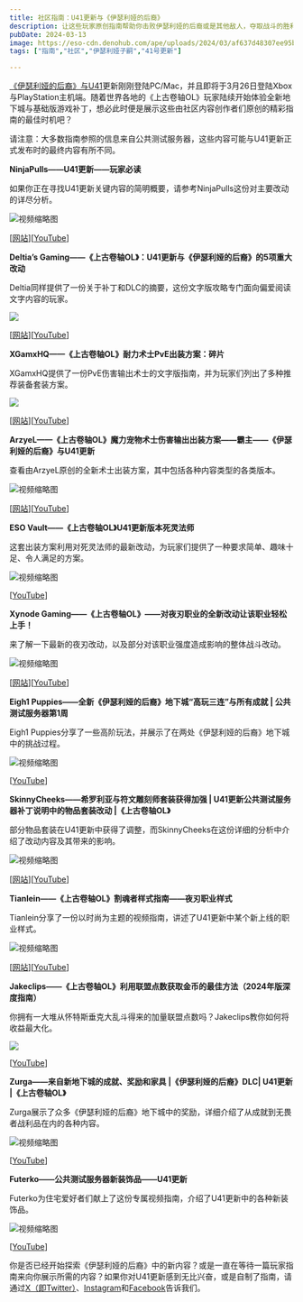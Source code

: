 ```yaml
---
title: 社区指南：U41更新与《伊瑟利娅的后裔》
description: 让这些玩家原创指南帮助你击败伊瑟利娅的后裔或是其他敌人，夺取战斗的胜利。
pubDate: 2024-03-13
image: https://eso-cdn.denohub.com/ape/uploads/2024/03/af637d48307ee95b0c9c740f314ab3c1116029.jpg
tags: ["指南","社区","伊瑟利娅子嗣","41号更新"]

---
```


[《伊瑟利娅的后裔》与U41](/news/post/65641)更新刚刚登陆PC/Mac，并且即将于3月26日登陆Xbox与PlayStation主机端。随着世界各地的《上古卷轴OL》玩家陆续开始体验全新地下城与基础版游戏补丁，想必此时便是展示这些由社区内容创作者们原创的精彩指南的最佳时机吧？

请注意：大多数指南参照的信息来自公共测试服务器，这些内容可能与U41更新正式发布时的最终内容有所不同。

**NinjaPulls——U41更新——玩家必读**

如果你正在寻找U41更新关键内容的简明概要，请参考NinjaPulls这份对主要改动的详尽分析。

![视频缩略图](https://i.ytimg.com/vi/XWnQ90l0szA/maxresdefault.jpg)

\[[网站](https://www.ninja-pulls.com/)]\[[YouTube](https://www.youtube.com/@NinjaPulls)]

**Deltia’s Gaming——《上古卷轴OL》：U41更新与《伊瑟利娅的后裔》的5项重大改动**

Deltia同样提供了一份关于补丁和DLC的摘要，这份文字版攻略专门面向偏爱阅读文字内容的玩家。

[![](https://eso-cdn.denohub.com/ape/uploads/2024/03/b66513996a4c35b63dc0dbc606cffe4c.jpg)](https://deltiasgaming.com/eso-5-biggest-changes-coming-to-update-41-scions-of-ithelia/)

\[[网站](https://deltiasgaming.com/)]\[[YouTube](https://www.youtube.com/@Deltiasgaming)]

**XGamxHQ——《上古卷轴OL》耐力术士PvE出装方案：碎片**

XGamxHQ提供了一份PvE伤害输出术士的文字版指南，并为玩家们列出了多种推荐装备套装方案。

[![](https://eso-cdn.denohub.com/ape/uploads/2024/03/b75d67ebdf3b32200ccdc8a14ef0f92f.png)](https://xgamxhq.com/eso-stamina-sorcerer-build-pve/)

\[[网站](https://xgamxhq.com/)]\[[YouTube](https://www.youtube.com/@xGamxHQ)]

**ArzyeL——《上古卷轴OL》魔力宠物术士伤害输出出装方案——霸主——《伊瑟利娅的后裔》与U41更新**

查看由ArzyeL原创的全新术士出装方案，其中包括各种内容类型的各类版本。

![视频缩略图](https://i.ytimg.com/vi/Gwo4Oii60V4/maxresdefault.jpg)

\[[网站](https://arzyelbuilds.com/)]\[[YouTube](https://www.youtube.com/watch?v=Gwo4Oii60V4)]

**ESO Vault——《上古卷轴OL》U41更新版本死灵法师**

这套出装方案利用对死灵法师的最新改动，为玩家们提供了一种要求简单、趣味十足、令人满足的方案。

![视频缩略图](https://i.ytimg.com/vi/J_2jdPKgpCY/maxresdefault.jpg)

\[[YouTube](https://www.youtube.com/@esovault270)]

**Xynode Gaming——《上古卷轴OL》——对夜刃职业的全新改动让该职业轻松上手！**

来了解一下最新的夜刃改动，以及部分对该职业强度造成影响的整体战斗改动。

![视频缩略图](https://i.ytimg.com/vi/nI4NrCKaEuw/maxresdefault.jpg)

\[[网站](https://xynodegaming.com/)]\[[YouTube](https://www.youtube.com/@xynodegaming)]

**Eigh1 Puppies——全新《伊瑟利娅的后裔》地下城“高玩三连”与所有成就 | 公共测试服务器第1周**

Eigh1 Puppies分享了一些高阶玩法，并展示了在两处《伊瑟利娅的后裔》地下城中的挑战过程。

![视频缩略图](https://i.ytimg.com/vi/PtCs2GIKBPc/maxresdefault.jpg)

\[[YouTube](https://www.youtube.com/@eigh1puppies)]

**SkinnyCheeks——希罗利亚与符文雕刻师套装获得加强 | U41更新公共测试服务器补丁说明中的物品套装改动 |《上古卷轴OL》**

部分物品套装在U41更新中获得了调整，而SkinnyCheeks在这份详细的分析中介绍了改动内容及其带来的影响。

![视频缩略图](https://i.ytimg.com/vi/ZvAUVPaD9bc/maxresdefault.jpg)

\[[网站](https://www.skinnycheeks.gg/)]\[[YouTube](https://www.youtube.com/@skinnycheeks)]

**Tianlein——《上古卷轴OL》割魂者样式指南——夜刃职业样式**

Tianlein分享了一份以时尚为主题的视频指南，讲述了U41更新中某个新上线的职业样式。

![视频缩略图](https://i.ytimg.com/vi/69QzrIEkQdk/maxresdefault.jpg)

\[[网站](https://tianlein.de/)]\[[YouTube](https://www.youtube.com/@Tianlein)]

**Jakeclips——《上古卷轴OL》利用联盟点数获取金币的最佳方法（2024年版深度指南）**

你拥有一大堆从怀特斯垂克大乱斗得来的加量联盟点数吗？Jakeclips教你如何将收益最大化。

![](https://eso-cdn.denohub.com/ape/uploads/2024/03/b1adcade3eda2039dd97e00c32f1fed5.jpg)

\[[YouTube](https://www.youtube.com/@JakeClipsESO)]

**Zurga——来自新地下城的成就、奖励和家具 |《伊瑟利娅的后裔》DLC| U41更新 |《上古卷轴OL》**

Zurga展示了众多《伊瑟利娅的后裔》地下城中的奖励，详细介绍了从成就到无畏者战利品在内的各种内容。

![视频缩略图](https://i.ytimg.com/vi/nnT1WaT5T1g/maxresdefault.jpg)

\[[YouTube](https://www.youtube.com/@zurga8269)]

**Futerko——公共测试服务器新装饰品——U41更新**

Futerko为住宅爱好者们献上了这份专属视频指南，介绍了U41更新中的各种新装饰品。

![视频缩略图](https://i.ytimg.com/vi/_vtcpLhVC0Q/maxresdefault.jpg)

\[[YouTube](https://www.youtube.com/@Futerko)]

你是否已经开始探索《伊瑟利娅的后裔》中的新内容？或是一直在等待一篇玩家指南来向你展示所需的内容？如果你对U41更新感到无比兴奋，或是自制了指南，请通过[X（即Twitter）](https://twitter.com/TESOnline)、[Instagram](https://www.instagram.com/elderscrollsonline/)和[Facebook](https://www.facebook.com/elderscrollsonline)告诉我们。 

